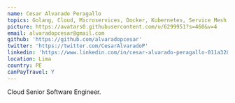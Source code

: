 ```yaml
---
name: Cesar Alvarado Peragallo
topics: Golang, Cloud, Microservices, Docker, Kubernetes, Service Mesh. 
picture: https://avatars0.githubusercontent.com/u/6299951?s=460&v=4
email: alvaradopcesar@gmail.com
github: 'https://github.com/alvaradopcesar'
twitter: 'https://twitter.com/CesarAlvaradoP'
linkedin: 'https://www.linkedin.com/in/cesar-alvarado-peragallo-011a328/'
location: Lima
country: PE
canPayTravel: Y
---
```

Cloud Senior Software Engineer. 
